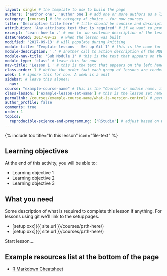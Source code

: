 ```yaml
---
layout: single # the template to use to build the page
authors: ['author one', 'author one'] # add one or more authors as a list
category: [courses] # the category of choice - for now courses
title: 'Descriptive title here' # title should be concise and descriptive
attribution: 'Any attribute text that is required' # if we want to provide attribution for someone's work...
excerpt: 'Learn how to .' # one to two sentence description of the lesson using a "call to action - if what someone will learn for SEO"
dateCreated: 2017-09-12  # when the lesson was built
modified: '2017-09-13' # will populate during knitting
module-title: 'Template lessons - Set up Git 1' # this is the name for the set of lessons or module- only needed for first lesson in section
module-description: '.' # another call to action description of the MODULE (set of lessons )- only needed for first lesson in section
module-nav-title: 'Sub Module 1' # this is the text that appears on the left hand side bar describing THE MODULE 1-3 words max - only needed for first lesson in section
module-type: 'class' # leave this for now
nav-title: 'Lesson 1 ' # this is the text that appears on the left hand side bar describing THIS lesson 1-3 words max
class-order: 1 # define the order that each group of lessons are rendered
week: 1 # ignore this for now. A week is a unit
sidebar: # leave this alone!!
  nav:
course: "example-course-name" # this is the "Course" or module name. it needs to be the same for all lessons in the workshop
class-lesson: ['example-lesson-set-name'] # this is the lesson set name - it is the same for all lessons in this folder and handles the subgroups
permalink: /courses/example-course-name/what-is-version-control/ # permalink needs to follow the structure coursename - lesson name using slugs
author_profile: false
comments: true
order: 1
topics:
  reproducible-science-and-programming: ['RStudio'] # adjust based on what tags are appropriate
---
```


<!-- Rules for lessons
1. keep sentences short where you can
2. define jargon where you can
3. keep resources at the bottom of the pages
4. move images to our site especially when the site isn't https enforced
5. -->

{% include toc title="In this lesson" icon="file-text" %}

<!--  This is the top block with the learning objectives (LO) -->
<div class='notice--success' markdown="1">

## <i class="fa fa-graduation-cap" aria-hidden="true"></i> Learning objectives
At the end of this activity, you will be able to:

* Learning objective 1
* Learning objective 2
* Learning objective 3


## <i class="fa fa-check-square-o fa-2" aria-hidden="true"></i> What you need

Some description of what is required to complete this lesson if anything.
For lessons using git we'll link to the setup pages.

* [setup xxx]({{ site.url }}/courses/path-here/)
* [setup xxx]({{ site.url }}/courses/path-here/)

</div>


Start lesson....


<!-- Optional - include resources at the bottom of the page. -->
<div class="notice--info" markdown="1">

## Example resources list at the bottom of the page

* <a href="http://www.rstudio.com/wp-content/uploads/2016/03/rmarkdown-cheatsheet-2.0.pdf" target="_blank"> R Markdown Cheatsheet</a>


</div>
